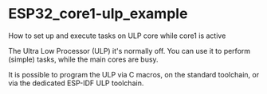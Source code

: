 # ESP32_core1-ulp_example
How to set up and execute tasks on ULP core while core1 is active

The Ultra Low Processor (ULP) it's normally off. You can use it to perform (simple) tasks, while the main cores are busy.

It is possible to program the ULP via C macros, on the standard toolchain, or via the dedicated ESP-IDF ULP toolchain.

